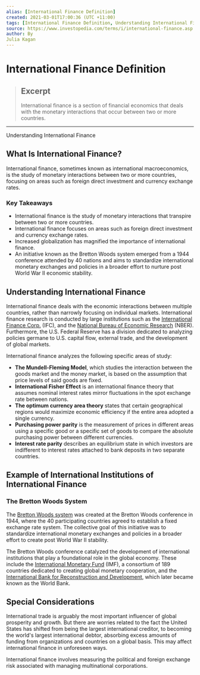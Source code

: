 ```yaml
---
alias: [International Finance Definition]
created: 2021-03-01T17:00:36 (UTC +11:00)
tags: [International Finance Definition, Understanding International Finance]
source: https://www.investopedia.com/terms/i/international-finance.asp
author: By
Julia Kagan
---
```


# International Finance Definition

> ## Excerpt
> International finance is a section of financial economics that deals with the monetary interactions that occur between two or more countries.

---

Understanding International Finance
## What Is International Finance?

International finance, sometimes known as international macroeconomics, is the study of monetary interactions between two or more countries, focusing on areas such as foreign direct investment and currency exchange rates.

### Key Takeaways

-   International finance is the study of monetary interactions that transpire between two or more countries.
-   International finance focuses on areas such as foreign direct investment and currency exchange rates.
-   Increased globalization has magnified the importance of international finance.
-   An initiative known as the Bretton Woods system emerged from a 1944 conference attended by 40 nations and aims to standardize international monetary exchanges and policies in a broader effort to nurture post World War II economic stability.

## Understanding International Finance

International finance deals with the economic interactions between multiple countries, rather than narrowly focusing on individual markets. International finance research is conducted by large institutions such as the [International Finance Corp.](https://www.investopedia.com/terms/i/international-finance-corporation.asp) (IFC), and the [National Bureau of Economic Research](https://www.investopedia.com/terms/n/nber.asp) (NBER). Furthermore, the U.S. Federal Reserve has a division dedicated to analyzing policies germane to U.S. capital flow, external trade, and the development of global markets.

International finance analyzes the following specific areas of study:

-   **The Mundell-Fleming Model**, which studies the interaction between the goods market and the money market, is based on the assumption that price levels of said goods are fixed.
-   **International Fisher Effect** is an international finance theory that assumes nominal interest rates mirror fluctuations in the spot exchange rate between nations.
-   **The optimum currency area theory** states that certain geographical regions would maximize economic efficiency if the entire area adopted a single currency.
-   **Purchasing power parity** is the measurement of prices in different areas using a specific good or a specific set of goods to compare the absolute purchasing power between different currencies.
-   **Interest rate parity** describes an equilibrium state in which investors are indifferent to interest rates attached to bank deposits in two separate countries.

## Example of International Institutions of International Finance

### The Bretton Woods System

The [Bretton Woods system](https://www.investopedia.com/terms/b/brettonwoodsagreement.asp) was created at the Bretton Woods conference in 1944, where the 40 participating countries agreed to establish a fixed exchange rate system. The collective goal of this initiative was to standardize international monetary exchanges and policies in a broader effort to create post World War II stability.

The Bretton Woods conference catalyzed the development of international institutions that play a foundational role in the global economy. These include the [International Monetary Fund](https://www.investopedia.com/terms/i/imf.asp) (IMF), a consortium of 189 countries dedicated to creating global monetary cooperation, and the [International Bank for Reconstruction and Development](https://www.investopedia.com/terms/i/international-bank-of-reconstruction-and-development.asp), which later became known as the World Bank.

## Special Considerations

International trade is arguably the most important influencer of global prosperity and growth. But there are worries related to the fact the United States has shifted from being the largest international creditor, to becoming the world's largest international debtor, absorbing excess amounts of funding from organizations and countries on a global basis. This may affect international finance in unforeseen ways.

International finance involves measuring the political and foreign exchange risk associated with managing multinational corporations.
